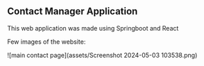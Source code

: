 ## Contact Manager Application
This web application was made using Springboot and React

Few images of the website:

![main contact page](assets/Screenshot 2024-05-03 103538.png)
